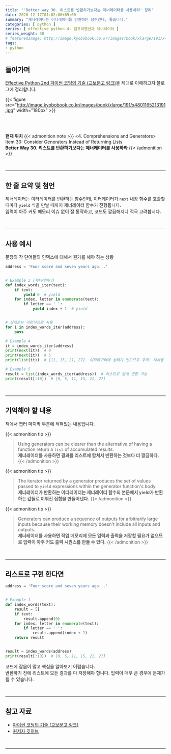 ```yaml
---
title: "'Better way 30. 리스트를 반환하기보다는 제너레이터를 사용하라' 정리"
date: 2020-12-17T01:02:00+09:00
summary: "제너레이터는 이터레이터를 반환하는 함수인데, 좋습니다."
categories: [ python ]
series: [ effective python 4. 컴프리헨션과 제너레이터 ]
series_weight: 30
# featuredImage: http://image.kyobobook.co.kr/images/book/xlarge/191/x4801165213191.jpg
tags:
- python
---
```


## 들어가며

[Effective Python 2nd 파이썬 코딩의 기술 (교보문고 링크)](http://digital.kyobobook.co.kr/digital/ebook/ebookDetail.ink?selectedLargeCategory=001&barcode=4801165213191&orderClick=LEH&Kc=)을 제대로 이해하고자 블로그에 정리합니다.

{{< figure src="http://image.kyobobook.co.kr/images/book/xlarge/191/x4801165213191.jpg" width="180px" >}}

<br/>
<br/>

**현재 위치**
{{< admonition note >}}
<4. Comprehensions and Generators>  
Item 30: Consider Generators Instead of Returning Lists  
**Better Way 30. 리스트를 반환하기보다는 제너레이터를 사용하라**
{{< /admonition >}}


<br/>

---

## 한 줄 요약 및 첨언

제너레이터는 이터레이터를 반환하는 함수인데, 이터레이터가 `next` 내장 함수를 호출할 때마다 `yield` 식을 만날 때까지 제너레이터 함수가 진행됩니다.  
입력이 아주 커도 메모리 이슈 없이 잘 동작하고, 코드도 깔끔해지니 적극 고려합시다.

<br/>

---

## 사용 예시

문장의 각 단어들의 인덱스에 대해서 뭔가를 해야 하는 상황

```python
address = 'Four score and seven years ago...'


# Example 3 (제너레이터)
def index_words_iter(text):
    if text:
        yield 0  # yield
    for index, letter in enumerate(text):
        if letter == ' ':
            yield index + 1  # yield


# 실제로는 이런식으로 사용
for i in index_words_iter(address):
    pass

# Example 4
it = index_words_iter(address)
print(next(it))  # 0
print(next(it))  # 5
print(list(it))  # [11, 15, 21, 27]. 이터레이터에 상태가 있으므로 주의! 재사용 불가.

# Example 5
result = list(index_words_iter(address))  # 리스트로 쉽게 변환 가능
print(result[:10])  # [0, 5, 11, 15, 21, 27]
```

<br/>

---

## 기억해야 할 내용

책에서 챕터 마지막 부분에 적혀있는 내용입니다.

{{< admonition tip >}}
> Using generators can be clearer than the alternative of having a function return a `list` of accumulated results.  
> **제너레이터를 사용하면 결과를 리스트에 합쳐서 반환하는 것보다 더 깔끔하다.**
{{< /admonition >}}

{{< admonition tip >}}
> The iterator returned by a generator produces the set of values passed to `yield` expressions within the generator function's body.  
> **제너레이터가 반환하는 이터레이터는 제너레이터 함수의 본문에서 yield가 반환하는 값들로 이뤄진 집합을 만들어낸다.**
{{< /admonition >}}

{{< admonition tip >}}
> Generators can produce a sequence of outputs for arbitrarily large inputs because their working memory doesn't include all inputs and outputs.  
> **제너레이터를 사용하면 작업 메모리에 모든 입력과 출력을 저장할 필요가 없으므로 입력이 아주 커도 출력 시퀀스를 만들 수 있다.**
{{< /admonition >}}

<br/>

---

## 리스트로 구현 한다면

```python
address = 'Four score and seven years ago...'


# Example 1
def index_words(text):
    result = []
    if text:
        result.append(0)
    for index, letter in enumerate(text):
        if letter == ' ':
            result.append(index + 1)
    return result


result = index_words(address)
print(result[:10])  # [0, 5, 11, 15, 21, 27]
```

코드에 잡음이 많고 핵심을 알아보기 어렵습니다.  
반환하기 전에 리스트에 모든 결과를 다 저장해야 합니다. 입력이 매우 큰 경우에 문제가 될 수 있습니다.


<br/>

---

## 참고 자료

- [파이썬 코딩의 기술 (교보문고 링크)](http://digital.kyobobook.co.kr/digital/ebook/ebookDetail.ink?selectedLargeCategory=001&barcode=4801165213191&orderClick=LEH&Kc=)
- [원저자 깃허브](https://github.com/bslatkin/effectivepython/blob/master/example_code/item_30.py)

<br/>

---
